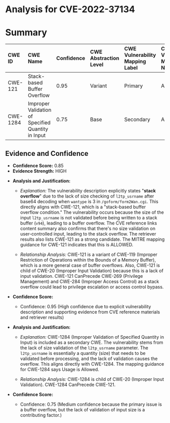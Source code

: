 # Analysis for CVE-2022-37134

# Summary
| CWE ID  | CWE Name                                                                     | Confidence | CWE Abstraction Level | CWE Vulnerability Mapping Label | CWE-Vulnerability Mapping Notes |
| :-------- | :--------------------------------------------------------------------------- | :--------- | :-------------------- | :------------------------------ | :------------------------------ |
| CWE-121   | Stack-based Buffer Overflow                                                  | 0.95       | Variant               | Primary                         | Allowed                       |
| CWE-1284  | Improper Validation of Specified Quantity in Input                         | 0.75       | Base                  | Secondary                       | Allowed                       |

## Evidence and Confidence

*   **Confidence Score:** 0.85
*   **Evidence Strength:** HIGH

- **Analysis and Justification:**  
  - *Explanation:* The vulnerability description explicitly states "**stack overflow**" due to the lack of size checking of `l2tp_usrname` after base64 decoding when `wantype` is 3 in `/goform/form2Wan.cgi`. This directly aligns with CWE-121, which is a "stack-based buffer overflow condition." The vulnerability occurs because the size of the input `l2tp_usrname` is not validated before being written to a stack buffer (`v94`), leading to a buffer overflow. The CVE reference links content summary also confirms that there's no size validation on user-controlled input, leading to the stack overflow. The retriever results also lists CWE-121 as a strong candidate. The MITRE mapping guidance for CWE-121 indicates that this is ALLOWED.
  
  - *Relationship Analysis:* CWE-121 is a variant of CWE-119 (Improper Restriction of Operations within the Bounds of a Memory Buffer), which is a more general case of buffer overflows. Also, CWE-121 is child of CWE-20 (Improper Input Validation) because this is a lack of input validation. CWE-121 CanPrecede CWE-269 (Privilege Management) and CWE-284 (Improper Access Control) as a stack overflow could lead to privilege escalation or access control bypass.

- **Confidence Score:**  
  - Confidence: 0.95 (High confidence due to explicit vulnerability description and supporting evidence from CVE reference materials and retriever results)

- **Analysis and Justification:**  
  - *Explanation:* CWE-1284 (Improper Validation of Specified Quantity in Input) is included as a secondary CWE. The vulnerability stems from the lack of size validation of the `l2tp_usrname` parameter. The `l2tp_usrname` is essentially a quantity (size) that needs to be validated before processing, and the lack of validation causes the overflow. This aligns directly with CWE-1284. The mapping guidance for CWE-1284 says Usage is Allowed.
  
  - *Relationship Analysis:* CWE-1284 is child of CWE-20 (Improper Input Validation). CWE-1284 CanPrecede CWE-121.

- **Confidence Score:**  
  - Confidence: 0.75 (Medium confidence because the primary issue is a buffer overflow, but the lack of validation of input size is a contributing factor.)